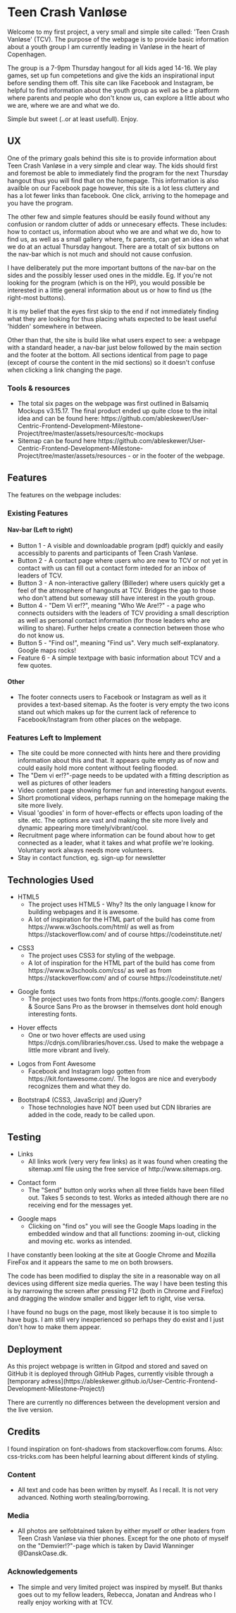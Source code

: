 <h1>Teen Crash Vanløse</h1>
Welcome to my first project, a very small and simple site called: 'Teen Crash Vanløse' (TCV). The purpose of the webpage is to provide basic information about a youth group I am currently leading in Vanløse in the heart of Copenhagen.

The  group is a 7-9pm Thursday hangout for all kids aged 14-16. We play games, set up fun competetions and give the kids an inspirational input before sending them off. 
This site can like Facebook and Instagram, be helpful to find information about the youth group as well as be a platform where parents and people who don't know us, can explore a little about who we are, where we are and what we do.

Simple but sweet (..or at least usefull). Enjoy. 



<h2>UX</h2>
One of the primary goals behind this site is to provide information about Teen Crash Vanløse in a very simple and clear way.
The kids should first and foremost be able to immediately find the program for the next Thursday hangout thus you will find that on the homepage.
This information is also availble on our Facebook page however, this site is a lot less cluttery and has a lot fewer links than facebook. One click, arriving to the homepage and you have the program.

The other few and simple features should be easily found without any confusion or random clutter of adds or unnecesary effects.
These includes: how to contact us, information about who we are and what we do, how to find us, as well as a small gallery where, fx parents, can get an idea on what we do at an actual Thursday hangout.
There are a totalt of six buttons on the nav-bar which is not much and should not cause confusion.

I have deliberately put the more important buttons of the nav-bar on the sides and the possibly lesser used ones in the middle. Eg.
If you're not looking for the program (which is on the HP), you would possible be interested in a little general information about us or how to find us (the right-most buttons).


It is my belief that the eyes first skip to the end if not immediately finding what they are looking for thus placing whats expected to be least useful 'hidden' somewhere in between. 

Other than that, the site is build like what users expect to see: a webpage with a standard header, a nav-bar just below followed by the main section and the footer at the bottom.
All sections identical from page to page (except of course the content in the mid sections) so it doesn't confuse when clicking a link changing the page.

<h3>Tools & resources</h3>
<ul>
<li> The total six pages on the webpage was first outlined in Balsamiq Mockups v3.15.17. The final product ended up quite close to the inital idea and can be found here: https://github.com/ableskewer/User-Centric-Frontend-Development-Milestone-Project/tree/master/assets/resources/tc-mockups 
</li>
<li>Sitemap can be found here https://github.com/ableskewer/User-Centric-Frontend-Development-Milestone-Project/tree/master/assets/resources
- or in the footer of the webpage.
</li></ul>

<h2>Features</h2>

The features on the webpage includes:

<h3><b>Existing Features</b></h3>
<h4>Nav-bar (Left to right)</h4>
<ul>
<li>Button 1 - A visible and downloadable program (pdf) quickly and easily accessibly to parents and participants of Teen Crash Vanløse. </li>
<li>Button 2 - A contact page where users who are new to TCV or not yet in contact with us can fill out a contact form inteded for an inbox of leaders of TCV.</li>
<li>Button 3 - A non-interactive gallery (Billeder) where users quickly get a feel of the atmosphere of hangouts at TCV. Bridges the gap to those who don't attend but someway still have interest in the youth group.</li>
<li>Button 4 - "Dem Vi er!?", meaning "Who We Are!?" - a page who connects outsiders with the leaders of TCV providing a small description as well as personal contact information (for those leaders who are willing to share). Further helps create a connection between those who do not know us.</li>
<li>Button 5 - "Find os!", meaning "Find us". Very much self-explanatory. Google maps rocks!
<li>Feature 6 - A simple textpage with basic information about TCV and a few quotes.</li>
</ul>
<h4>Other</h4>

<ul>
<li>The footer connects users to Facebook or Instagram as well as it provides a text-based sitemap. As the footer is very empty the two icons stand out which makes up for the current lack of reference to Facebook/Instagram from other places on the webpage. </li>
</ul>

<h3><b>Features Left to Implement</b></h3>
<ul>
<li>The site could be more connected with hints here and there providing information about this and that.
It appears quite empty as of now and could easily hold more content without feeling flooded.</li>
<li>The "Dem vi er!?"-page needs to be updated with a fitting description as well as pictures of other leaders</li>
<li>Video content page showing former fun and interesting hangout events.</li>
<li>Short promotional videos, perhaps running on the homepage making the site more lively.</li>
<li>Visual 'goodies' in form of hover-effects or effects upon loading of the site. etc. The options are vast and making the site more lively and dynamic appearing more timely/vibrant/cool.</li>
<li>Recruitment page where information can be found about how to get connected as a leader, what it takes and what profile we're looking. Voluntary work always needs more volunteers.
<li>Stay in contact function, eg. sign-up for newsletter</li>
</ul>

<h2>Technologies Used</h2>

<ul>
<li>HTML5<ul>
<li>The project uses HTML5 - Why? Its the only language I know for building webpages and it is awesome.</li>
<li>A lot of inspiration for the HTML part of the build has come from https://www.w3schools.com/html/ as well as from https://stackoverflow.com/ and of course https://codeinstitute.net/</li>
</ul></li>
</ul>


<ul>
<li>CSS3<ul>
<li>The project uses CSS3 for styling of the webpage. </li>
<li>A lot of inspiration for the HTML part of the build has come from https://www.w3schools.com/css/ as well as from https://stackoverflow.com/ and of course https://codeinstitute.net/</li>
</ul></li></ul>

<ul>
<li>Google fonts<ul>
<li>The project uses two fonts from https://fonts.google.com/: Bangers & Source Sans Pro as the browser in themselves dont hold enough interesting fonts.</li>
</ul></li></ul>

<ul>
<li>Hover effects<ul>
<li>One or two hover effects are used using https://cdnjs.com/libraries/hover.css. Used to make the webpage a little more vibrant and lively. 
</li>
</ul></li></ul>

<ul>
<li>Logos from Font Awesome<ul>
<li>Facebook and Instagram logo gotten from https://kit.fontawesome.com/. The logos are nice and everybody recognizes them and what they do.
</li>
</ul></li></ul>

<ul>
<li>Bootstrap4 (CSS3, JavaScrip) and jQuery?<ul>
<li>Those technologies have NOT been used but CDN libraries are added in the code, ready to be called upon.
</li>
</ul></li></ul>

<h2>Testing</h2>

<ul><li>Links<ul><li>All links work (very very few links) as it was found when creating the sitemap.xml file using the free service of http://www.sitemaps.org.</li>
</li></ul></ul>

<ul><li>Contact form<ul><li>The "Send" button only works when all three fields have been filled out.  Takes 5 seconds to test. Works as inteded although there are no receiving end for the messages yet.</li>
</li></ul></ul>

<ul><li>Google maps<ul><li>Clicking on "find os" you will see the Google Maps loading in the embedded window and that all functions: zooming in-out, clicking and moving etc. works as intended.</li>
</li></ul></ul>

I have constantly been looking at the site at Google Chrome and Mozilla FireFox and it appears the same to me on both browsers. 

The code has been modified to display the site in a reasonable way on all devices using different size media queries. The way I have been testing this is by narrowing the screen after pressing F12 (both in Chrome and Firefox) and dragging the window smaller and bigger left to right, vise versa.

I have found no bugs on the page, most likely because it is too simple to have bugs. I am still very inexperienced so perhaps they do exist and I just don't how to make them appear.

<h2>Deployment</h2>
As this project webpage is written in Gitpod and stored and saved on GitHub it is deployed through GitHub Pages,
currently visible through a [temporary adress](https://ableskewer.github.io/User-Centric-Frontend-Development-Milestone-Project/)

There are currently no differences between the development version and the live version.

<h2>Credits</h2>
I found inspiration on font-shadows from stackoverflow.com forums.
Also: css-tricks.com has been helpful learning about different kinds of styling.

<h3><b>Content</b></h3>
<ul>
<li>All text and code has been written by myself. As I recall. It is not very advanced. Nothing worth stealing/borrowing.</li>
</ul>

<h3><b>Media</b></h3>
<ul>
<li>All photos are selfobtained taken by either myself or other leaders from Teen Crash Vanløse via thier phones. Except for the one photo of myself on the "Demvier!?"-page which is taken by David Wanninger @DanskOase.dk.</li>
</ul>
<h3><b>Acknowledgements</b></h3>
<ul>
<li>The simple and very limited project was inspired by myself. But thanks goes out to my fellow leaders, Rebecca, Jonatan and Andreas who I really enjoy working with at TCV.</li>
</ul>